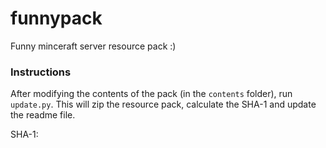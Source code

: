 # funnypack
Funny minceraft server resource pack \:)
### Instructions
After modifying the contents of the pack (in the `contents` folder), run `update.py`. This will zip the resource pack, calculate the SHA-1 and update the readme file. 

SHA-1: 
